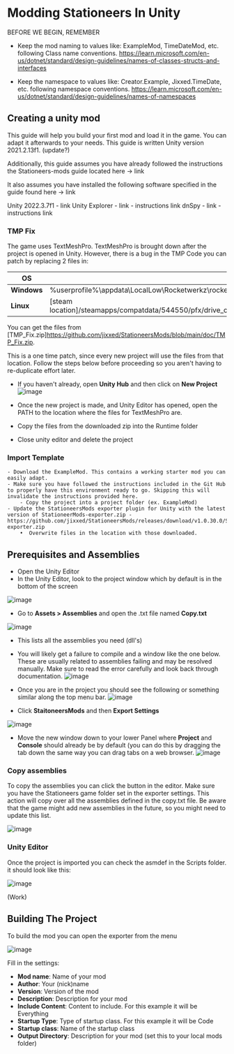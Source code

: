 # **Modding Stationeers In Unity**

BEFORE WE BEGIN, REMEMBER

- Keep the mod naming to values like: ExampleMod, TimeDateMod, etc. following Class name conventions.  https://learn.microsoft.com/en-us/dotnet/standard/design-guidelines/names-of-classes-structs-and-interfaces

- Keep the namespace to values like: Creator.Example, Jixxed.TimeDate, etc. following namespace conventions.  https://learn.microsoft.com/en-us/dotnet/standard/design-guidelines/names-of-namespaces


## **Creating a unity mod**

This guide will help you build your first mod and load it in the game. You can adapt it afterwards to your needs. This guide is written Unity version 2021.2.13f1. (update?)

Additionally, this guide assumes you have already followed the instructions the Stationeers-mods guide located here -> link

It also assumes you have installed the following software specified in the guide found here -> link


Unity 2022.3.7f1 - link
Unity Explorer - link - instructions link
dnSpy - link - instructions link


### TMP Fix
The game uses TextMeshPro. TextMeshPro is brought down after the project is opened in Unity. However, there is a bug in the TMP Code you can patch by replacing 2 files in:


| OS | log file PATH |
| ------------- | ------------- |
|**Windows**|%userprofile%\appdata\LocalLow\Rocketwerkz\rocketstation\Player.log|
|**Linux**|[steam location]/steamapps/compatdata/544550/pfx/drive_c/users/steamuser/AppData/LocalLow/Rocketwerkz/rocketstation/Player.log|

You can get the files from [TMP_Fix.zip]https://github.com/jixxed/StationeersMods/blob/main/doc/TMP_Fix.zip.

This is a one time patch, since every new project will use the files from that location. Follow the steps below before proceeding so you aren't having to re-duplicate effort later.

- If you haven't already, open **Unity Hub** and then click on **New Project**
![image](https://github.com/user-attachments/assets/dbf67858-ed4a-4433-becc-e93071581616)

- Once the new project is made, and Unity Editor has opened, open the PATH to the location where the files for TextMeshPro are.
- Copy the files from the downloaded zip into the Runtime folder
- Close unity editor and delete the project
 

### Import Template
	- Download the ExampleMod. This contains a working starter mod you can easily adapt.
	- Make sure you have followed the instructions included in the Git Hub to properly have this environment ready to go. Skipping this will invalidate the instructions provided here.
		- Copy the project into a project folder (ex. ExampleMod)
	- Update the StationeersMods exporter plugin for Unity with the latest version of StationeerMods-exporter.zip - https://github.com/jixxed/StationeersMods/releases/download/v1.0.30.0/StationeersMods-exporter.zip
		•  Overwrite files in the location with those downloaded.


## Prerequisites and Assemblies

 - Open the Unity Editor
 - In the Unity Editor, look to the project window which by default is in the bottom of the screen

![image](https://github.com/user-attachments/assets/7affb80f-5cc4-4c0c-a58e-12306162ab0d)


- Go to **Assets > Assemblies** and open the .txt file named **Copy.txt**

![image](https://github.com/user-attachments/assets/0c57a13c-9199-40e8-bf77-b1c22978826e)


- This lists all the assemblies you need (dll's)
- You will likely get a failure to compile and a window like the one below. These are usually related to assemblies failing and may be resolved manually. Make sure to read the error carefully and look back through documentation. 
![image](https://github.com/user-attachments/assets/b98fb883-06cc-4115-ab3b-630c1abc3f8f)

- Once you are in the project you should see the following or something similar along the top menu bar.
![image](https://github.com/user-attachments/assets/6cefd6a9-2fae-42b7-9354-67b455f980ad)

- Click **StaitoneersMods** and then **Export Settings**

![image](https://github.com/user-attachments/assets/2290a45d-2952-48bf-a934-e8e4358792b4)

- Move the new window down to your lower Panel where **Project** and **Console** should already be by default (you can do this by dragging the tab down the same way you can drag tabs on a web browser.
![image](https://github.com/user-attachments/assets/d45bfd2e-2154-4930-b83b-daa43d172e68)


### **Copy assemblies**
To copy the assemblies you can click the button in the editor. Make sure you have the Stationeers game folder set in the exporter settings. This action will copy over all the assemblies defined in the copy.txt file. Be aware that the game might add new assemblies in the future, so you might need to update this list.

![image](https://github.com/user-attachments/assets/d2e2dc90-20d1-4d9a-a1de-d765304b6650)

### Unity Editor
Once the project is imported you can check the asmdef in the Scripts folder. it should look like this:

![image](https://github.com/user-attachments/assets/2dcdd15a-67ef-41e8-adb7-e115360fdcf0)


(Work)

## **Building The Project**

To build the mod you can open the exporter from the menu

![image](https://github.com/user-attachments/assets/217e65d4-2827-42fe-afab-bc6bd450fa4a)

Fill in the settings:

* **Mod name**: Name of your mod
* **Author**: Your (nick)name
* **Version**: Version of the mod
* **Description**: Description for your mod
* **Include Content**: Content to include. For this example it will be Everything
* **Startup Type**: Type of startup class. For this example it will be Code
* **Startup class**: Name of the startup class
* **Output Directory**: Description for your mod (set this to your local mods folder)
